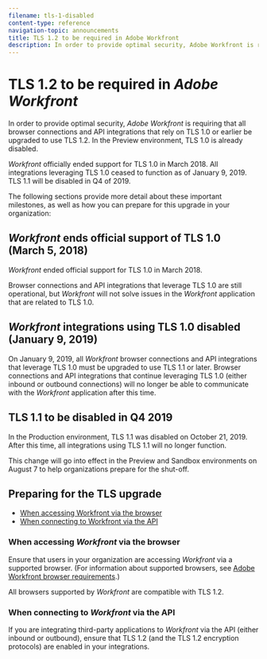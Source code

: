 ```yaml
---
filename: tls-1-disabled
content-type: reference
navigation-topic: announcements
title: TLS 1.2 to be required in Adobe Workfront
description: In order to provide optimal security, Adobe Workfront is requiring that all browser connections and API integrations that rely on TLS 1.0 or earlier be upgraded to use TLS 1.2. In the Preview environment, TLS 1.0 is already disabled.
---
```


# TLS 1.2 to be required in *Adobe Workfront*

In order to provide optimal security, *Adobe Workfront* is&nbsp;requiring that all browser connections and API integrations that rely on TLS 1.0 or earlier be upgraded to use TLS 1.2.&nbsp;In the Preview environment, TLS 1.0 is already disabled.

*Workfront* officially ended support for TLS 1.0 in March&nbsp;2018. All integrations leveraging TLS 1.0 ceased to function as of January 9, 2019.&nbsp; TLS 1.1 will be disabled in Q4 of 2019.

The following sections provide more detail about these important milestones, as well as how you can prepare for this upgrade in your organization:

## *Workfront* ends official support of TLS 1.0 (March 5, 2018)

*Workfront* ended official support for TLS 1.0 in March 2018.

Browser connections and API integrations that leverage TLS 1.0 are still operational, but *Workfront* will not solve issues in the *Workfront* application that are related to TLS 1.0.

## *Workfront* integrations using TLS 1.0 disabled (January 9, 2019)

On January 9, 2019, all *Workfront* browser connections and API integrations that leverage TLS 1.0 must be upgraded to use TLS 1.1 or later. Browser connections and API integrations that continue leveraging TLS 1.0 (either inbound or outbound connections) will no longer be able to communicate with the *Workfront* application after this time.&nbsp;

## TLS 1.1 to be disabled in Q4 2019

In the Production environment, TLS 1.1 was disabled on October 21, 2019. After this time, all integrations using TLS 1.1 will no longer function.

This change will go into effect in the Preview and Sandbox environments on August 7 to help organizations prepare for the shut-off.

## Preparing for the TLS upgrade

* [When accessing Workfront via the browser](#when-accessing-workfront-via-the-browser) 
* [When connecting to Workfront via the API](#when-connecting-to-workfront-via-the-api)

### When accessing *Workfront* via the browser

Ensure that users in your organization are accessing *Workfront* via a supported browser.&nbsp;(For information about supported browsers, see [Adobe Workfront browser requirements](../../workfront-basics/workfront-browser-requirements.md).)

All browsers supported by *Workfront* are compatible&nbsp;with TLS 1.2.

### When connecting to *Workfront* via the API

If you are integrating third-party applications to *Workfront* via the API (either inbound or outbound), ensure that TLS 1.2 (and the TLS 1.2 encryption protocols) are enabled in your integrations.

